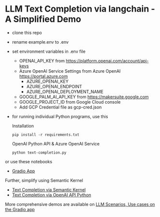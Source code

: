 # LLM Text Completion via langchain - A Simplified Demo

- clone this repo
- rename example.env to .env
- set environment variables in .env file
  - OPENAI_API_KEY from https://platform.openai.com/account/api-keys
  - Azure OpenAI Service Settings from Azure OpenAI https://portal.azure.com
    - AZURE_OPENAI_KEY 
    - AZURE_OPENAI_ENDPOINT
    - AZURE_OPENAI_DEPLOYMENT_NAME
  - GOOGLE_PALM_AI_API_KEY from https://makersuite.google.com
  - GOOGLE_PROJECT_ID from Google Cloud console
  - Add GCP Credential file as gcp-cred.json
- for running individual Python programs, use this

  Installation 

      pip install -r requirements.txt
  
  OpenAI Python API & Azure OpenAI Service
 
      python text-completion.py
  
or use these notebooks

- [Gradio App](https://nbviewer.org/github/amitpuri/LLM-Text-Completion-langchain/blob/main/gradio-app.ipynb)


Further, simplify using  Semantic Kernel
- [Text Completion via Semantic Kernel](https://github.com/amitpuri/LLM-Text-Completion-Semantic-Kernel)
- [Text Completion via OpenAI API Python](https://github.com/amitpuri/LLM-Text-Completion)
  
More comprehensive demos are available on [LLM Scenarios, Use cases on the Gradio app](https://github.com/amitpuri/ask-picturize-it)

